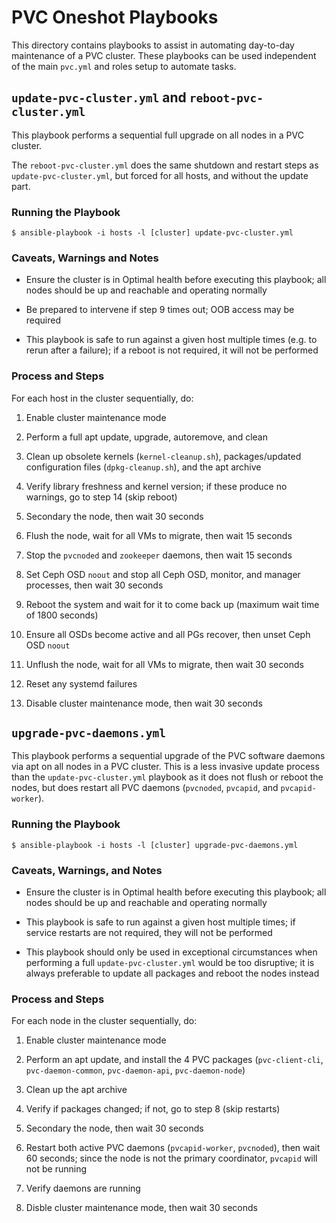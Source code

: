 # PVC Oneshot Playbooks

This directory contains playbooks to assist in automating day-to-day maintenance of a PVC cluster. These playbooks can be used independent of the main `pvc.yml` and roles setup to automate tasks.

## `update-pvc-cluster.yml` and `reboot-pvc-cluster.yml`

This playbook performs a sequential full upgrade on all nodes in a PVC cluster.

The `reboot-pvc-cluster.yml` does the same shutdown and restart steps as `update-pvc-cluster.yml`, but forced for all hosts, and without the update part.

### Running the Playbook

```
$ ansible-playbook -i hosts -l [cluster] update-pvc-cluster.yml
```

### Caveats, Warnings and Notes

* Ensure the cluster is in Optimal health before executing this playbook; all nodes should be up and reachable and operating normally

* Be prepared to intervene if step 9 times out; OOB access may be required

* This playbook is safe to run against a given host multiple times (e.g. to rerun after a failure); if a reboot is not required, it will not be performed

### Process and Steps

For each host in the cluster sequentially, do:

1. Enable cluster maintenance mode

1. Perform a full apt update, upgrade, autoremove, and clean

1. Clean up obsolete kernels (`kernel-cleanup.sh`), packages/updated configuration files (`dpkg-cleanup.sh`), and the apt archive

1. Verify library freshness and kernel version; if these produce no warnings, go to step 14 (skip reboot)

1. Secondary the node, then wait 30 seconds

1. Flush the node, wait for all VMs to migrate, then wait 15 seconds

1. Stop the `pvcnoded` and `zookeeper` daemons, then wait 15 seconds

1. Set Ceph OSD `noout` and stop all Ceph OSD, monitor, and manager processes, then wait 30 seconds

1. Reboot the system and wait for it to come back up (maximum wait time of 1800 seconds)

1. Ensure all OSDs become active and all PGs recover, then unset Ceph OSD `noout`

1. Unflush the node, wait for all VMs to migrate, then wait 30 seconds

1. Reset any systemd failures

1. Disable cluster maintenance mode, then wait 30 seconds

## `upgrade-pvc-daemons.yml`

This playbook performs a sequential upgrade of the PVC software daemons via apt on all nodes in a PVC cluster. This is a less invasive update process than the `update-pvc-cluster.yml` playbook as it does not flush or reboot the nodes, but does restart all PVC daemons (`pvcnoded`, `pvcapid`, and `pvcapid-worker`).

### Running the Playbook

```
$ ansible-playbook -i hosts -l [cluster] upgrade-pvc-daemons.yml
```

### Caveats, Warnings, and Notes

* Ensure the cluster is in Optimal health before executing this playbook; all nodes should be up and reachable and operating normally

* This playbook is safe to run against a given host multiple times; if service restarts are not required, they will not be performed

* This playbook should only be used in exceptional circumstances when performing a full `update-pvc-cluster.yml` would be too disruptive; it is always preferable to update all packages and reboot the nodes instead

### Process and Steps

For each node in the cluster sequentially, do:

1. Enable cluster maintenance mode

1. Perform an apt update, and install the 4 PVC packages (`pvc-client-cli`, `pvc-daemon-common`, `pvc-daemon-api`, `pvc-daemon-node`)

1. Clean up the apt archive

1. Verify if packages changed; if not, go to step 8 (skip restarts)

1. Secondary the node, then wait 30 seconds

1. Restart both active PVC daemons (`pvcapid-worker`, `pvcnoded`), then wait 60 seconds; since the node is not the primary coordinator, `pvcapid` will not be running

1. Verify daemons are running

1. Disble cluster maintenance mode, then wait 30 seconds
